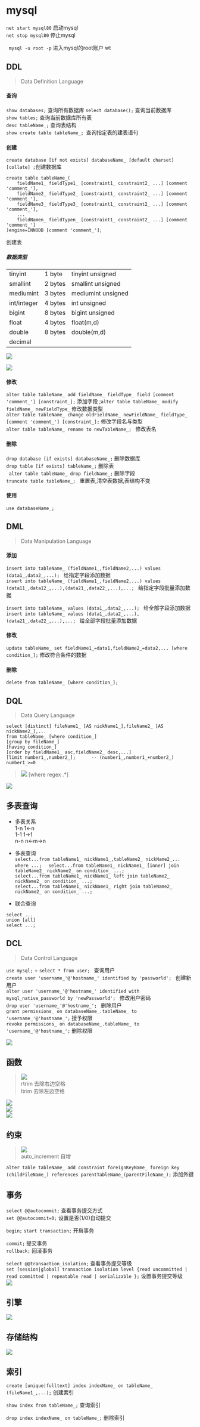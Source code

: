 # mysql

` net start mysql80 `   启动mysql  
` net stop mysql80 `   停止mysql  

`  mysql -u root -p `   进入mysql的root账户 wt  


## DDL
> Data Definition Language

#### 查询
`show databases;` 查询所有数据库 
` select database(); `  查询当前数据库  
`show tables;`  查询当前数据库所有表  
` desc tableName_; ` 查询表结构  
`show create table tableName_; `查询指定表的建表语句  


#### 创建
`create database [if not exists] databaseName_ [default charset] [collate] ;`创建数据库  

```
create table tableName_(
    fieldName1_ fieldType1_ [constraint1_ constraint2_ ...] [comment 'comment_'],
    fieldName2_ fieldType2_ [constraint1_ constraint2_ ...] [comment 'comment_'],
    fieldName3_ fieldType3_ [constraint1_ constraint2_ ...] [comment 'comment_'],
    ...
    fieldNamen_ fieldTypen_ [constraint1_ constraint2_ ...] [comment 'comment_']
)engine=INNODB [comment 'comment_'];
```
创建表  

##### 数据类型
||||
|--|--|--|
|tinyint    |1 byte|tinyint unsigned
|smallint   |2 bytes|smallint unsigned
|mediumint  |3 bytes|mediumint unsigned
|int/integer|4 bytes|int unsigned
|bigint     |8 bytes|bigint unsigned
|float      |4 bytes|float(m,d)
|double     |8 bytes|double(m,d)
|decimal||

![](/mysqlNotePicture/mysqlNote1.png)  


![](/mysqlNotePicture/mysqlNote2.png)  

#### 修改
`alter table tableName_ add fieldName_ fieldType_ field [comment 'comment_'] [constraint_];` 添加字段
;`alter table tableName_ modify fieldName_ newFieldType_` 修改数据类型  
`alter table tableName_ change oldFieldName_ newFieldName_ fieldType_ [comment 'comment_'] [constraint_];`  修改字段名与类型  
`alter table tableName_ rename to newTableName_; ` 修改表名  


#### 删除
` drop database [if exists] databaseName_; `    删除数据库  
` drop table [if exists] tableName_; `  删除表  
` alter table tableName_ drop fieldName_;` 删除字段  
`truncate table tableName_; `   重置表,清空表数据,表结构不变  

#### 使用
` use databaseName_; `




## DML
> Data Manipulation Language

#### 添加

`insert into tableName_ (fieldName1_,fieldName2,...) values (data1_,data2_,...); `    给指定字段添加数据  
`insert into tableName_ (fieldName1_,fieldName2,...) values (data11_,data12_,...),(data21_,data22_,...),...; `    给指定字段批量添加数据  

`insert into tableName_ values (data1_,data2_,...); `    给全部字段添加数据  
`insert into tableName_ values (data1_,data2_,...),(data21_,data22_,...),...; `    给全部字段批量添加数据  

#### 修改

` update tableName_ set fieldName1_=data1,fieldName2_=data2,... [where condition_]; `   修改符合条件的数据  


#### 删除

`delete from tableName_ [where condition_];`




## DQL
> Data Query Language

```
select [distinct] fileName1_ [AS nickName1_],fileName2_ [AS nickName2_],...
from tableName_ [where condition_]  
[group by fileName_] 
[having condition_] 
[order by fieldName1_ asc,fieldName2_ desc,...] 
[limit number1_,number2_];      -- (number1_,number1_+number2_) number1_>=0  

```

>![](/mysqlNotePicture/mysqlNote3.png/)
[where regex .*]  

![](/mysqlNotePicture/mysqlNote4.png)  

## 多表查询  

- 多表关系  
1-n     1<-n  
1-1     1->1  
n-n     n<-m->n  

- 多表查询  
`select...from tableName1_ nickName1_,tableName2_ nickName2_... where ...;  `
`select...from tableName1_ nickName1_ [inner] join tableName2_ nickName2_ on condition_ ...;`  
`select...from tableName1_ nickName1_ left join tableName2_ nickName2_ on condition_ ...;`  
`select...from tableName1_ nickName1_ right join tableName2_ nickName2_ on condition_ ...;`  

- 联合查询 
```
select ...
union [all]  
select ...;
```



## DCL
> Data Control Language

`use mysql;` + `select * from user; `  查询用户  
`create user 'username_'@'hostname_' identified by 'passworld'; `   创建新用户  
`alter user 'username_'@'hostname_' identified with mysql_native_passworld by 'newPassworld'; `   修改用户密码   
`drop user 'username_'@'hostname_'; `   删除用户  
`grant permissions_ on databaseName_.tableName_ to 'username_'@'hostname_';`    授予权限  
`revoke permissions_ on databaseName_.tableName_ to 'username_'@'hostname_';`    删除权限  

![](/mysqlNotePicture/mysqlNote5.png)  


## 函数
>![](/mysqlNotePicture/mysqlNote6.png)  
rtrim   去除右边空格  
ltrim   去除左边空格  

![](/mysqlNotePicture/mysqlNote7.png)  
![](/mysqlNotePicture/mysqlNote8.png)  
![](/mysqlNotePicture/mysqlNote9.png)  

## 约束
>![](/mysqlNotePicture/mysqlNote10.png)  
auto_increment  自增  

`alter table tableName_ add constraint foreignKeyName_ foreign key (childFileName_) references parentTableName_(parentFileName_);`  添加外键  

## 事务

`select @@autocommit;`  查看事务提交方式  
`set @@autocommit=0;`   设置是否(1/0)自动提交  

`begin;`    `start transaction;`    开启事务  

`commit;` 提交事务  
`rollback;`   回滚事务  

`select @@transaction_isolation;`   查看事务提交等级  
`set [session|global] transaction isolation level {read uncommitted | read committed | repeatable read | serializable };`   设置事务提交等级  
![](/mysqlNotePicture/mysqlNote11.png) 


## 引擎

![](/mysqlNotePicture/mysqlNote12.png)  

## 存储结构
![](/mysqlNotePicture/mysqlNote13.png)  


## 索引

`create [unique|fulltext] index indexName_ on tableName_ (fileName1_,...);`  创建索引  

`show index from tableName_;`    查询索引  

`drop index indexName_ on tableName_;`   删除索引  